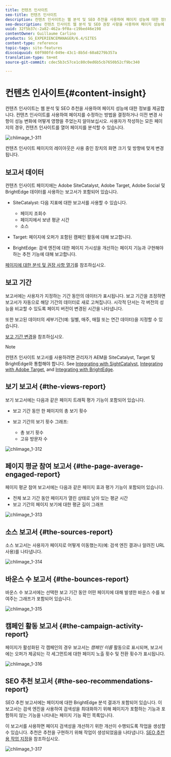 ```yaml
---
title: 컨텐츠 인사이트
seo-title: 컨텐츠 인사이트
description: 컨텐츠 인사이트는 웹 분석 및 SEO 추천을 사용하여 페이지 성능에 대한 정보를 제공합니다.
seo-description: 컨텐츠 인사이트 웹 분석 및 SEO 권장 사항을 사용하여 페이지 성능에 대한 정보를 제공합니다.
uuid: 32f5b37c-2a82-462a-9f0a-c19bed46e198
contentOwner: Guillaume Carlino
products: SG_EXPERIENCEMANAGER/6.4/SITES
content-type: reference
topic-tags: site-features
discoiquuid: 60f980fd-049e-43c1-8b5d-60a8279b357a
translation-type: tm+mt
source-git-commit: cdec5b3c57ce1c80c0ed6b5cb7650b52cf9bc340

---
```



# 컨텐츠 인사이트{#content-insight}

컨텐츠 인사이트는 웹 분석 및 SEO 추천을 사용하여 페이지 성능에 대한 정보를 제공합니다. 컨텐츠 인사이트를 사용하여 페이지를 수정하는 방법을 결정하거나 이전 변경 사항이 성능 변화에 어떻게 영향을 주었는지 알아보십시오. 사용자가 작성하는 모든 페이지의 경우, 컨텐츠 인사이트를 열어 페이지를 분석할 수 있습니다.

![chlimage_1-311](assets/chlimage_1-311.png)

컨텐츠 인사이트 페이지의 레이아웃은 사용 중인 장치의 화면 크기 및 방향에 맞게 변경됩니다.

## 보고서 데이터

컨텐츠 인사이트 페이지에는 Adobe SiteCatalyst, Adobe Target, Adobe Social 및 BrightEdge 데이터를 사용하는 보고서가 포함되어 있습니다.

* SiteCatalyst: 다음 지표에 대한 보고서를 사용할 수 있습니다.

   * 페이지 조회수
   * 페이지에서 보낸 평균 시간
   * 소스

* Target: 페이지에 오퍼가 포함된 캠페인 활동에 대해 보고합니다.
* BrightEdge: 검색 엔진에 대한 페이지 가시성을 개선하는 페이지 기능과 구현해야 하는 추천 기능에 대해 보고합니다.

[페이지에 대한 분석 및 권장 사항 열기](/help/sites-authoring/ci-analyze.md#opening-analytics-and-recommendations-for-a-page)를 참조하십시오.

## 보고 기간

보고서에는 사용자가 지정하는 기간 동안의 데이터가 표시됩니다. 보고 기간을 조정하면 보고서가 자동으로 해당 기간의 데이터로 새로 고쳐집니다. 시각적 단서는 각 버전의 성능을 비교할 수 있도록 페이지 버전이 변경된 시간을 나타냅니다.

또한 보고된 데이터의 세부기간(예: 일별, 매주, 매월 또는 연간 데이터)을 지정할 수 있습니다.

[보고 기간 변경](/help/sites-authoring/ci-analyze.md#changing-the-reporting-period)을 참조하십시오.

>[!NOTE]
>
>컨텐츠 인사이트 보고서를 사용하려면 관리자가 AEM을 SiteCatalyst, Target 및 BrightEdge와 통합해야 합니다. See [Integrating with SightCatalyst](/help/sites-administering/adobeanalytics.md), [Integrating with Adobe Target](/help/sites-administering/target.md), and [Integrating with BrightEdge](/help/sites-administering/brightedge.md).

## 보기 보고서 {#the-views-report}

보기 보고서에는 다음과 같은 페이지 트래픽 평가 기능이 포함되어 있습니다.

* 보고 기간 동안 한 페이지의 총 보기 횟수
* 보고 기간의 보기 횟수 그래프:

   * 총 보기 횟수
   * 고유 방문자 수

![chlimage_1-312](assets/chlimage_1-312.png)

## 페이지 평균 참여 보고서 {#the-page-average-engaged-report}

페이지 평균 참여 보고서에는 다음과 같은 페이지 효과 평가 기능이 포함되어 있습니다.

* 전체 보고 기간 동안 페이지가 열린 상태로 남아 있는 평균 시간
* 보고 기간의 페이지 보기에 대한 평균 길이 그래프

![chlimage_1-313](assets/chlimage_1-313.png)

## 소스 보고서 {#the-sources-report}

소스 보고서는 사용자가 페이지로 어떻게 이동했는지(예: 검색 엔진 결과나 알려진 URL 사용)를 나타냅니다.

![chlimage_1-314](assets/chlimage_1-314.png)

## 바운스 수 보고서 {#the-bounces-report}

바운스 수 보고서에는 선택한 보고 기간 동안 어떤 페이지에 대해 발생한 바운스 수를 보여주는 그래프가 포함되어 있습니다.

![chlimage_1-315](assets/chlimage_1-315.png)

## 캠페인 활동 보고서 {#the-campaign-activity-report}

페이지가 활성화된 각 캠페인의 경우 보고서는 *캠페인 이름* 활동으로 표시되며, 보고서에는 오퍼가 제공되는 각 세그먼트에 대한 페이지 노출 횟수 및 전환 횟수가 표시됩니다.

![chlimage_1-316](assets/chlimage_1-316.png)

## SEO 추천 보고서 {#the-seo-recommendations-report}

SEO 추천 보고서에는 페이지에 대한 BrightEdge 분석 결과가 포함되어 있습니다. 이 보고서는 검색 엔진을 사용하여 검색성을 최대화하기 위해 페이지가 포함하는 기능과 포함하지 않는 기능을 나타내는 페이지 기능 확인 목록입니다.

이 보고서를 사용하면 페이지 검색성을 개선하기 위한 개선이 수행되도록 작업을 생성할 수 있습니다. 추천은 추천을 구현하기 위해 작업이 생성되었음을 나타냅니다. [SEO 추천용 작업 지정](/help/sites-authoring/ci-analyze.md#assigning-tasks-for-seo-recommendations)을 참조하십시오.

![chlimage_1-317](assets/chlimage_1-317.png)

